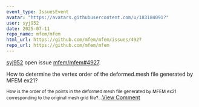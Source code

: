 ```yaml
---
event_type: IssuesEvent
avatar: "https://avatars.githubusercontent.com/u/183184091?"
user: syj952
date: 2025-07-11
repo_name: mfem/mfem
html_url: https://github.com/mfem/mfem/issues/4927
repo_url: https://github.com/mfem/mfem
---
```


<a href='https://github.com/syj952' target='_blank'>syj952</a> open issue <a href='https://github.com/mfem/mfem/issues/4927' target='_blank'>mfem/mfem#4927</a>.

<p>How to determine the vertex order of the deformed.mesh file generated by MFEM ex21?</p><small>How is the order of the points in the deformed mesh file generated by MFEM ex21 corresponding to the original mesh grid file?...</small><a href='https://github.com/mfem/mfem/issues/4927' target='_blank'>View Comment</a>